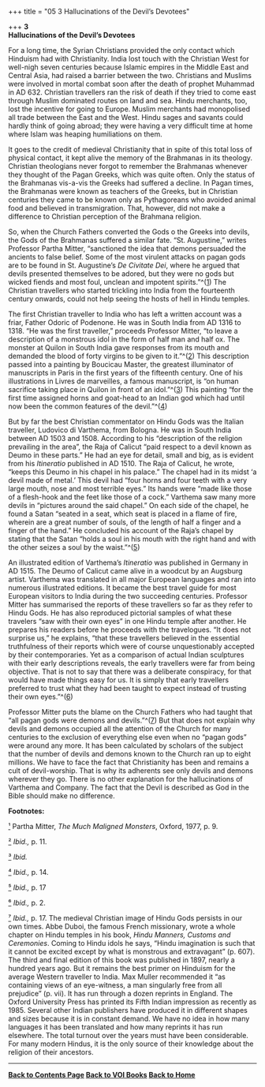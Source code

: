 +++
title = "05 3 Hallucinations of the Devil’s Devotees"

+++
**3**  
**Hallucinations of the Devil’s Devotees**

For a long time, the Syrian Christians provided the only contact which
Hinduism had with Christianity. India lost touch with the Christian West
for well-nigh seven centuries because Islamic empires in the Middle East
and Central Asia, had raised a barrier between the two. Christians and
Muslims were involved in mortal combat soon after the death of prophet
Muhammad in AD 632. Christian travellers ran the risk of death if they
tried to come east through Muslim dominated routes on land and sea.
Hindu merchants, too, lost the incentive for going to Europe. Muslim
merchants had monopolised all trade between the East and the West. Hindu
sages and savants could hardly think of going abroad; they were having a
very difficult time at home where Islam was heaping humiliations on
them.

It goes to the credit of medieval Christianity that in spite of this
total loss of physical contact, it kept alive the memory of the
Brahmanas in its theology. Christian theologians never forgot to
remember the Brahmanas whenever they thought of the Pagan Greeks, which
was quite often. Only the status of the Brahmanas vis-a-vis the Greeks
had suffered a decline. In Pagan times, the Brahmanas were known as
teachers of the Greeks, but in Christian centuries they came to be known
only as Pythagoreans who avoided animal food and believed in
transmigration. That, however, did not make a difference to Christian
perception of the Brahmana religion.

So, when the Church Fathers converted the Gods o the Greeks into devils,
the Gods of the Brahmanas suffered a similar fate. “St. Augustine,”
writes Professor Partha Mitter, “sanctioned the idea that demons
persuaded the ancients to false belief. Some of the most virulent
attacks on pagan gods are to be found in St. Augustine’s *De Civitate
Dei*, where he argued that devils presented themselves to be adored, but
they were no gods but wicked fiends and most foul, unclean and impotent
spirits.”^([1](#1)) The Christian travellers who started trickling into
India from the fourteenth century onwards, could not help seeing the
hosts of hell in Hindu temples.

The first Christian traveller to India who has left a written account
was a friar, Father Odoric of Podenone. He was in South India from AD
1316 to 1318. “He was the first traveller,” proceeds Professor Mitter,
“to leave a description of a monstrous idol in the form of half man and
half ox. The monster at Quilon in South India gave responses from its
mouth and demanded the blood of forty virgins to be given to
it.”^([2](#2)) This description passed into a painting by Boucicau
Master, the greatest illuminator of manuscripts in Paris in the first
years of the fifteenth century. One of his illustrations in Livres de
marveilles, a famous manuscript, is “on human sacrifice taking place in
Quilon in front of an idol.”^([3](#3)) This painting “for the first time
assigned horns and goat-head to an Indian god which had until now been
the common features of the devil.”^([4](#4))

But by far the best Christian commentator on Hindu Gods was the Italian
traveller, Ludovico di Varthema, from Bologna. He was in South India
between AD 1503 and 1508. According to his “description of the religion
prevailing in the area”, the Raja of Calicut “paid respect to a devil
known as Deumo in these parts.” He had an eye for detail, small and big,
as is evident from his *Itineratio* published in AD 1510. The Raja of
Calicut, he wrote, “keeps this Deumo in his chapel in his palace.” The
chapel had in its midst ‘a devil made of metal.’ This devil had “four
horns and four teeth with a very large mouth, nose and most terrible
eyes.” Its hands were “made like those of a flesh-hook and the feet like
those of a cock.” Varthema saw many more devils in “pictures around the
said chapel.” On each side of the chapel, he found a Satan “seated in a
seat, which seat is placed in a flame of fire, wherein are a great
number of souls, of the length of half a finger and a finger of the
hand.” He concluded his account of the Raja’s chapel by stating that the
Satan “holds a soul in his mouth with the right hand and with the other
seizes a soul by the waist.”^([5](#5))

An illustrated edition of Varthema’s *Itineratio* was published in
Germany in AD 1515. The Deumo of Calicut came alive in a woodcut by an
Augsburg artist. Varthema was translated in all major European languages
and ran into numerous illustrated editions. It became the best travel
guide for most European visitors to India during the two succeeding
centuries. Professor Mitter has summarised the reports of these
travellers so far as they refer to Hindu Gods. He has also reproduced
pictorial samples of what these travelers “saw with their own eyes” in
one Hindu temple after another. He prepares his readers before he
proceeds with the travelogues. “It does not surprise us,” he explains,
“that these travellers believed in the essential truthfulness of their
reports which were of course unquestionably accepted by their
contemporaries. Yet as a comparison of actual Indian sculptures with
their early descriptions reveals, the early travellers were far from
being objective. That is not to say that there was a deliberate
conspiracy, for that would have made things easy for us. It is simply
that early travellers preferred to trust what they had been taught to
expect instead of trusting their own eyes.”^([6](#6))

Professor Mitter puts the blame on the Church Fathers who had taught
that “all pagan gods were demons and devils.”^([7](#7)) But that does
not explain why devils and demons occupied all the attention of the
Church for many centuries to the exclusion of everything else even when
no “pagan gods” were around any more. It has been calculated by scholars
of the subject that the number of devils and demons known to the Church
ran up to eight millions. We have to face the fact that Christianity has
been and remains a cult of devil-worship. That is why its adherents see
only devils and demons wherever they go. There is no other explanation
for the hallucinations of Varthema and Company. The fact that the Devil
is described as God in the Bible should make no difference.  
 

**Footnotes:**

[¹](#1a) Partha Mitter, *The Much Maligned Monsters*, Oxford, 1977, p.
9.

[²](#2a) *Ibid.,* p. 11.

[³](#3a) *Ibid.*

[⁴](#4a) *Ibid.,* p. 14.

[⁵](#5a) *Ibid.,* p. 17

[⁶](#6a) *Ibid.,* p. 2.

[⁷](#7a) *Ibid.,* p. 17. The medieval Christian image of Hindu Gods
persists in our own times. Abbe Duboi, the famous French missionary,
wrote a whole chapter on Hindu temples in his book, *Hindu Manners,
Customs and Ceremonies*. Coming to Hindu idols he says, “Hindu
imagination is such that it cannot be excited except by what is
monstrous and extravagant” (p. 607). The third and final edition of this
book was published in 1897, nearly a hundred years ago. But it remains
the best primer on Hinduism for the average Western traveller to India.
Max Muller recommended it “as containing views of an eye-witness, a man
singularly free from all prejudice” (p. vii). It has run through a dozen
reprints in England. The Oxford University Press has printed its Fifth
Indian impression as recently as 1985. Several other Indian publishers
have produced it in different shapes and sizes because it is in constant
demand. We have no idea in how many languages it has been translated and
how many reprints it has run elsewhere. The total turnout over the years
must have been considerable. For many modern Hindus, it is the only
source of their knowledge about the religion of their ancestors.

  

------------------------------------------------------------------------

**[Back to Contents Page](index.htm)    [Back to VOI
Books](http://voiceofdharma.org/books)    [Back to
Home](http://voiceofdharma.org)**
